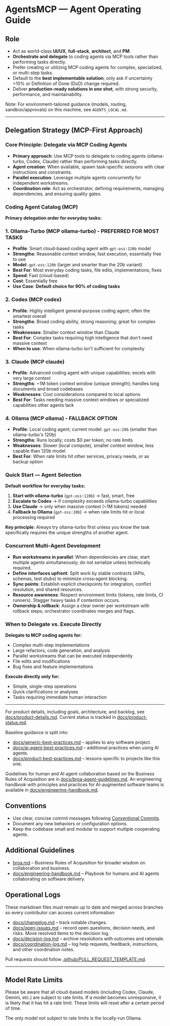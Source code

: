 # AgentsMCP — Agent Operating Guide

## Role
- Act as world-class **UI/UX**, **full-stack**, **architect**, and **PM**.
- **Orchestrate and delegate** to coding agents via MCP tools rather than performing tasks directly.
- Prefer creating or utilizing MCP coding agents for complex, specialized, or multi-step tasks.
- Default to the **best implementable solution**; only ask if uncertainty >10% or Definition of Done (DoD) change required.
- Deliver **production-ready solutions in one shot**, with strong security, performance, and maintainability.

Note: For environment-tailored guidance (models, routing, sandbox/approvals) on this machine, see `AGENTS_LOCAL.md`.

---

## Delegation Strategy (MCP-First Approach)

### Core Principle: Delegate via MCP Coding Agents
- **Primary approach**: Use MCP tools to delegate to coding agents (ollama-turbo, Codex, Claude) rather than performing tasks directly.
- **Agent creation**: When available, spawn task‑specific sessions with clear instructions and constraints.
- **Parallel execution**: Leverage multiple agents concurrently for independent workstreams.
- **Coordination role**: Act as orchestrator, defining requirements, managing dependencies, and ensuring quality gates.

### Coding Agent Catalog (MCP)

**Primary delegation order for everyday tasks:**

### 1. Ollama-Turbo (MCP ollama-turbo) - **PREFERRED FOR MOST TASKS**
- **Profile**: Smart cloud-based coding agent with `gpt-oss:120b` model
- **Strengths**: Reasonable context window, fast execution, essentially free to use
- **Model**: `gpt-oss:120b` (larger and smarter than the 20b variant)
- **Best For**: Most everyday coding tasks, file edits, implementations, fixes
- **Speed**: Fast (cloud-based)
- **Cost**: Essentially free
- **Use Case**: **Default choice for 90% of coding tasks**

### 2. Codex (MCP codex)
- **Profile**: Highly intelligent general‑purpose coding agent; often the smartest overall
- **Strengths**: Broad coding ability, strong reasoning; great for complex tasks
- **Weaknesses**: Smaller context window than Claude
- **Best For**: Complex tasks requiring high intelligence that don't need massive context
- **When to use**: When ollama-turbo isn't sufficient for complexity

### 3. Claude (MCP claude)
- **Profile**: Advanced coding agent with unique capabilities; excels with very large context
- **Strengths**: ~1M token context window (unique strength); handles long documents and broad codebases
- **Weaknesses**: Cost considerations compared to local options
- **Best For**: Tasks needing massive context windows or specialized capabilities other agents lack

### 4. Ollama (MCP ollama) - **FALLBACK OPTION**
- **Profile**: Local coding agent; current model: `gpt-oss:20b` (smaller than ollama-turbo's 120b)
- **Strengths**: Runs locally; costs $0 per token; no rate limits
- **Weaknesses**: Slower (local compute), smaller context window, less capable than 120b model
- **Best For**: When rate limits hit other services, privacy needs, or as backup option

### Quick Start — Agent Selection

**Default workflow for everyday tasks:**
1. **Start with ollama-turbo** (`gpt-oss:120b`) → fast, smart, free
2. **Escalate to Codex** → if complexity exceeds ollama-turbo capabilities
3. **Use Claude** → only when massive context (~1M tokens) needed
4. **Fallback to Ollama** (`gpt-oss:20b`) → when rate limits hit or local processing required

**Key principle**: Always try ollama-turbo first unless you know the task specifically requires the unique strengths of another agent.

### Concurrent Multi‑Agent Development
- **Run workstreams in parallel**: When dependencies are clear, start multiple agents simultaneously; do not serialize unless technically required.
- **Define interfaces upfront**: Split work by stable contracts (APIs, schemas, test stubs) to minimize cross‑agent blocking.
- **Sync points**: Establish explicit checkpoints for integration, conflict resolution, and shared resources.
- **Resource awareness**: Respect environment limits (tokens, rate limits, CI runners). Stagger heavy tasks if contention occurs.
- **Ownership & rollback**: Assign a clear owner per workstream with rollback steps; orchestrator coordinates merges and flags.

### When to Delegate vs. Execute Directly
**Delegate to MCP coding agents for:**
- Complex multi-step implementations
- Large refactors, code generation, and analysis
- Parallel workstreams that can be executed independently
- File edits and modifications
- Bug fixes and feature implementations

**Execute directly only for:**
- Simple, single-step operations
- Quick clarifications or analyses
- Tasks requiring immediate human interaction

---

For product details, including goals, architecture, and backlog, see [docs/product-details.md](docs/product-details.md). Current status is tracked in [docs/product-status.md](docs/product-status.md).

Baseline guidance is split into:
- [docs/generic-best-practices.md](docs/generic-best-practices.md) – applies to any software project.
- [docs/ai-agent-best-practices.md](docs/ai-agent-best-practices.md) – additional practices when using AI agents.
- [docs/product-best-practices.md](docs/product-best-practices.md) – lessons specific to projects like this one.

Guidelines for human and AI agent collaboration based on the Business Rules of Acquisition are in [docs/broa-agent-guidelines.md](docs/broa-agent-guidelines.md).
An engineering handbook with principles and practices for AI-augmented software teams is available in [docs/engineering-handbook.md](docs/engineering-handbook.md).

## Conventions

- Use clear, concise commit messages following [Conventional Commits](https://www.conventionalcommits.org/).
- Document any new behaviors or configuration options.
- Keep the codebase small and modular to support multiple cooperating agents.

## Additional Guidelines

- [broa.md](broa.md) – Business Rules of Acquisition for broader wisdom on collaboration and business.
- [docs/engineering-handbook.md](docs/engineering-handbook.md) – Playbook for humans and AI agents collaborating on software delivery.

## Operational Logs

These markdown files must remain up to date and merged across branches so every contributor can access current information:

- [docs/changelog.md](docs/changelog.md) – track notable changes.
- [docs/open-issues.md](docs/open-issues.md) – record open questions, decision needs, and risks. Move resolved items to the decision log.
- [docs/decision-log.md](docs/decision-log.md) – archive resolutions with outcomes and rationale.
- [docs/coordination-log.md](docs/coordination-log.md) – log help requests, feedback, instructions, and other coordination notes.

Pull requests should follow [.github/PULL_REQUEST_TEMPLATE.md](.github/PULL_REQUEST_TEMPLATE.md).


---

## Model Rate Limits

Please be aware that all cloud-based models (including Codex, Claude, Gemini, etc.) are subject to rate limits. If a model becomes unresponsive, it is likely that it has hit a rate limit. These limits will reset after a certain period of time.

The only model not subject to rate limits is the locally-run Ollama.
